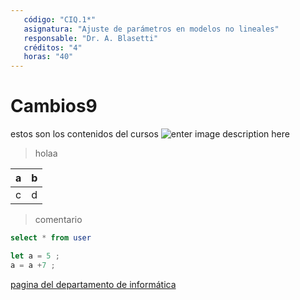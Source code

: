 ```yaml
---
   código: "CIQ.1*"
   asignatura: "Ajuste de parámetros en modelos no lineales"
   responsable: "Dr. A. Blasetti"
   créditos: "4"
   horas: "40"
---
```

# Cambios9
estos son los contenidos del cursos
![enter image description here](https://i1.wp.com/diariocronica.com.ar/wp-content/uploads/2018/11/borrador-autom%C3%A1tico-133.jpg?fit=1200,800&ssl=1)

> holaa

| a | b |
|---|---|
| c | d |

> comentario



```sql
select * from user
```

```javascript
let a = 5 ;
a = a +7 ;
```
[pagina del departamento de informática](http://www.dinfo.ing.unp.edu.ar)
<!--stackedit_data:
eyJoaXN0b3J5IjpbMTMzMzAxMTc3MSwtNDQzNzI0MDA0LDIwNz
Q1MDc1MTcsMjk3NzcxNzQyLC0xNDc4OTY0MDMzLDEwMzkyNjc0
ODgsLTczNzQ2ODI4NywxNzgwNzYzMjM0LC04MDE0MTc0MTQsLT
E3MDA2MzMzMTEsLTgwMTQxNzQxNCwtMjEzMjQ0NTE1OCwyODA4
NjEzODgsLTE2NzcwMDA0NjMsLTc5MTc1MjY3OSwtMTE3NTAxOT
QwOCwtMTA2NTYzNzIxNiwtMTU4OTY1MDI3NSw0MDQ2MTgzOTks
MTE4MzkyMTIzNF19
-->